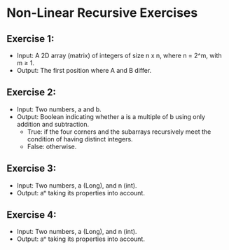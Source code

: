 # Non-Linear Recursive Exercises

## Exercise 1:

* Input: A 2D array (matrix) of integers of size n x n, where n = 2^m, with m ≥ 1.
* Output: The first position where A and B differ.

## Exercise 2:

* Input:  Two numbers, a and b.
* Output: Boolean indicating whether a is a multiple of b using only addition and subtraction.
  - True: if the four corners and the subarrays recursively meet the condition of having distinct integers.
  - False: otherwise.

## Exercise 3:

* Input: Two numbers, a (Long), and n (int).
* Output: aⁿ taking its properties into account.

## Exercise 4:

* Input: Two numbers, a (Long), and n (int).
* Output: aⁿ taking its properties into account.

